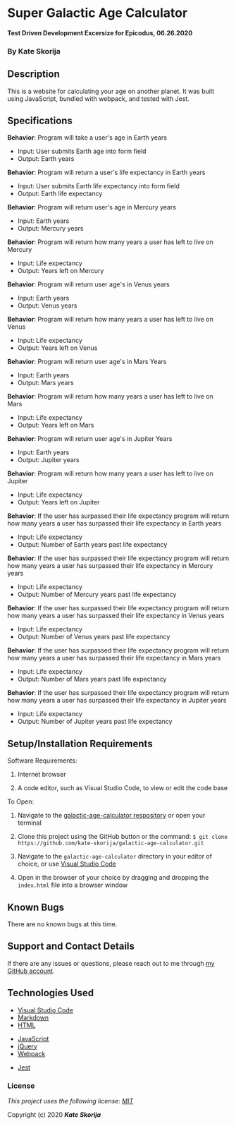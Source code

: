 # Super Galactic Age Calculator

#### Test Driven Development Excersize for Epicodus, 06.26.2020

### By Kate Skorija

## Description

This is a website for calculating your age on another planet. It was built using JavaScript, bundled with webpack, and tested with Jest.

## Specifications

**Behavior**: Program will take a user's age in Earth years
  * Input: User submits Earth age into form field
  * Output: Earth years

**Behavior**: Program will return a user's life expectancy in Earth years
  * Input: User submits Earth life expectancy into form field
  * Output: Earth life expectancy

**Behavior**: Program will return user's age in Mercury years
  * Input: Earth years
  * Output: Mercury years

**Behavior**: Program will return how many years a user has left to live on Mercury
  * Input: Life expectancy
  * Output: Years left on Mercury

**Behavior**: Program will return user age's in Venus years
  * Input: Earth years
  * Output: Venus years

**Behavior**: Program will return how many years a user has left to live on Venus
  * Input: Life expectancy
  * Output: Years left on Venus

**Behavior**: Program will return user age's in Mars Years
 * Input: Earth years
 * Output: Mars years

**Behavior**: Program will return how many years a user has left to live on Mars
  * Input: Life expectancy
  * Output: Years left on Mars

**Behavior**: Program will return user age's in Jupiter Years
 * Input: Earth years
 * Output: Jupiter years

**Behavior**: Program will return how many years a user has left to live on Jupiter
  * Input: Life expectancy
  * Output: Years left on Jupiter

**Behavior**: If the user has surpassed their life expectancy program will return how many years a user has surpassed their life expectancy in Earth years
  * Input: Life expectancy
  * Output: Number of Earth years past life expectancy

**Behavior**: If the user has surpassed their life expectancy program will return how many years a user has surpassed their life expectancy in Mercury years
  * Input: Life expectancy
  * Output: Number of Mercury years past life expectancy

**Behavior**: If the user has surpassed their life expectancy program will return how many years a user has surpassed their life expectancy in Venus years
  * Input: Life expectancy
  * Output: Number of Venus years past life expectancy

**Behavior**: If the user has surpassed their life expectancy program will return how many years a user has surpassed their life expectancy in Mars years
  * Input: Life expectancy
  * Output: Number of Mars years past life expectancy

**Behavior**: If the user has surpassed their life expectancy program will return how many years a user has surpassed their life expectancy in Jupiter years
  * Input: Life expectancy
  * Output: Number of Jupiter years past life expectancy

## Setup/Installation Requirements

Software Requirements:

1.  Internet browser

2.  A code editor, such as Visual Studio Code, to view or edit the code base

To Open:

1.  Navigate to the [galactic-age-calculator respository](https://github.com/kate-skorija/galactic-age-calculator) or open your terminal

2. Clone this project using the GitHub button or the command:
`$ git clone https://github.com/kate-skorija/galactic-age-calculator.git`

3. Navigate to the `galactic-age-calculator` directory in your editor of choice, or use [Visual Studio Code](https://code.visualstudio.com/)

4. Open in the browser of your choice by dragging and dropping the `index.html` file into a browser window  

## Known Bugs

There are no known bugs at this time.

## Support and Contact Details

If there are any issues or questions, please reach out to me through [my GitHub account](https://github.com/kate-skorija). 

## Technologies Used

*  [Visual Studio Code](https://code.visualstudio.com/)
*  [Markdown](https://daringfireball.net/projects/markdown/)
*  [HTML](https://developer.mozilla.org/en-US/docs/Web/Guide/HTML/HTML5)
<!-- *  [CSS](https://developer.mozilla.org/en-US/docs/Glossary/CSS)
*  [Bootstrap](https://developer.mozilla.org/en-US/docs/Glossary/Bootstrap) -->
*  [JavaScript](https://developer.mozilla.org/en-US/docs/Web/JavaScript)
*  [jQuery](https://developer.mozilla.org/en-US/docs/Glossary/jQuery)
*  [Webpack](https://webpack.js.org/)
+  [Jest](https://jestjs.io/en/)

### License

*This project uses the following license: [MIT](https://opensource.org/licenses/MIT)*

Copyright (c) 2020 **_Kate Skorija_**